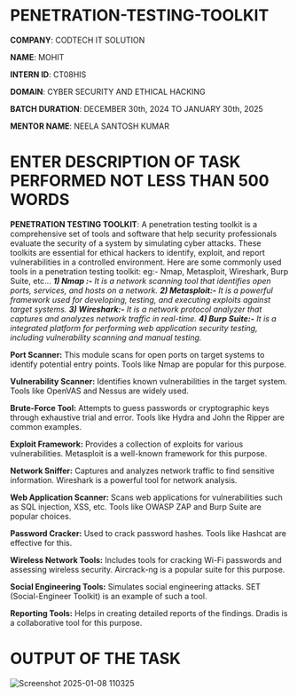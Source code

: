 # PENETRATION-TESTING-TOOLKIT

**COMPANY**: CODTECH IT SOLUTION

**NAME**: MOHIT

**INTERN ID**: CT08HIS

**DOMAIN**: CYBER SECURITY AND ETHICAL HACKING

**BATCH DURATION**: DECEMBER 30th, 2024 TO JANUARY 30th, 2025

**MENTOR NAME**: NEELA SANTOSH KUMAR

# ENTER DESCRIPTION OF TASK PERFORMED NOT LESS THAN 500 WORDS
  **PENETRATION TESTING TOOLKIT**: A penetration testing toolkit is a comprehensive set of tools and software that help security professionals evaluate the security of a system by simulating cyber attacks. These toolkits are essential for ethical hackers to identify, exploit, and report vulnerabilities in a controlled environment. Here are some commonly used tools in a penetration testing toolkit: eg:- Nmap, Metasploit, Wireshark, Burp Suite, etc...
 ***1) Nmap :-** It is a network scanning tool that identifies open ports, services, and hosts on a network.*
 ***2) Metasploit:-** It is a powerful framework used for developing, testing, and executing exploits against target systems.*
 ***3) Wireshark:-** It is a network protocol analyzer that captures and analyzes network traffic in real-time.*
 ***4) Burp Suite:-** It is a integrated platform for performing web application security testing, including vulnerability scanning and manual testing.*
 
 **Port Scanner:** This module scans for open ports on target systems to identify potential entry points. Tools like Nmap are popular for this purpose.

**Vulnerability Scanner:** Identifies known vulnerabilities in the target system. Tools like OpenVAS and Nessus are widely used.

**Brute-Force Tool:** Attempts to guess passwords or cryptographic keys through exhaustive trial and error. Tools like Hydra and John the Ripper are common examples.

**Exploit Framework:** Provides a collection of exploits for various vulnerabilities. Metasploit is a well-known framework for this purpose.

**Network Sniffer:** Captures and analyzes network traffic to find sensitive information. Wireshark is a powerful tool for network analysis.

**Web Application Scanner:** Scans web applications for vulnerabilities such as SQL injection, XSS, etc. Tools like OWASP ZAP and Burp Suite are popular choices.

**Password Cracker:** Used to crack password hashes. Tools like Hashcat are effective for this.

**Wireless Network Tools:** Includes tools for cracking Wi-Fi passwords and assessing wireless security. Aircrack-ng is a popular suite for this purpose.

**Social Engineering Tools:** Simulates social engineering attacks. SET (Social-Engineer Toolkit) is an example of such a tool.

**Reporting Tools:** Helps in creating detailed reports of the findings. Dradis is a collaborative tool for this purpose.

# OUTPUT OF THE TASK
![Screenshot 2025-01-08 110325](https://github.com/user-attachments/assets/10007e92-38e5-49ef-a24a-40651fef4d65)
